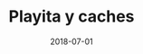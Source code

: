 ---
layout: post
category: day-by-day
date: 2018-07-01
title: Playita y caches
image:
  thumbnail: /images/blog/thumbnails/2018-07-01-playita-y-caches.jpg
  path: /images/blog/2018-07-01-playita-y-caches.jpg
---